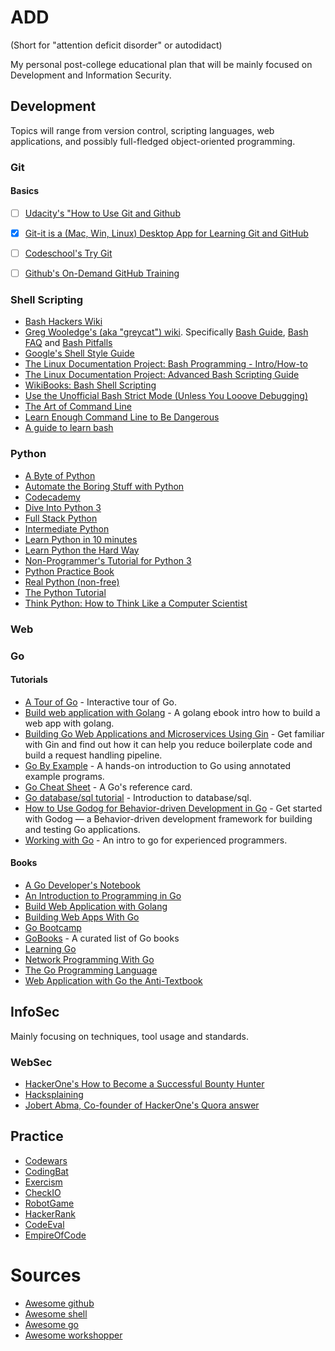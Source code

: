 # ADD 

(Short for "attention deficit disorder" or autodidact)


My personal post-college educational plan that will be mainly focused on Development and Information Security.


## Development

Topics will range from version control, scripting languages, web applications, and possibly full-fledged object-oriented programming.

### Git

#### Basics

* [ ] [Udacity's "How to Use Git and Github](https://classroom.udacity.com/courses/ud775)
* [x] [Git-it is a (Mac, Win, Linux) Desktop App for Learning Git and GitHub](https://github.com/jlord/git-it-electron)
* [ ] [Codeschool's Try Git](https://try.github.io/levels/1/challenges/1)
* [ ] [Github's On-Demand GitHub Training](https://services.github.com/on-demand/)




### Shell Scripting

* [Bash Hackers Wiki](http://wiki.bash-hackers.org/)
* [Greg Wooledge's (aka "greycat") wiki](http://mywiki.wooledge.org).
  Specifically [Bash Guide](http://mywiki.wooledge.org/BashGuide), [Bash FAQ](http://mywiki.wooledge.org/BashFAQ) and [Bash Pitfalls](http://mywiki.wooledge.org/BashPitfalls)
* [Google's Shell Style Guide](https://google.github.io/styleguide/shell.xml)
* [The Linux Documentation Project: Bash Programming - Intro/How-to](http://tldp.org/HOWTO/Bash-Prog-Intro-HOWTO.html#toc)
* [The Linux Documentation Project: Advanced Bash Scripting Guide](http://www.tldp.org/LDP/abs/html/)
* [WikiBooks: Bash Shell Scripting](https://en.wikibooks.org/wiki/Bash_Shell_Scripting)
* [Use the Unofficial Bash Strict Mode (Unless You Looove Debugging)](http://redsymbol.net/articles/unofficial-bash-strict-mode/)
* [The Art of Command Line](https://github.com/jlevy/the-art-of-command-line)
* [Learn Enough Command Line to Be Dangerous](https://www.learnenough.com/command-line-tutorial)
* [A guide to learn bash](https://github.com/Idnan/bash-guide)

### Python
- [A Byte of Python](http://www.swaroopch.com/notes/python/)
- [Automate the Boring Stuff with Python](https://automatetheboringstuff.com/)
- [Codecademy](http://www.codecademy.com/tracks/python)
- [Dive Into Python 3](http://www.diveinto.org/python3/)
- [Full Stack Python](http://www.fullstackpython.com/)
- [Intermediate Python](http://book.pythontips.com/en/latest/)
- [Learn Python in 10 minutes](http://www.stavros.io/tutorials/python/)
- [Learn Python the Hard Way](http://learnpythonthehardway.org/book/)
- [Non-Programmer's Tutorial for Python 3](http://en.wikibooks.org/wiki/Non-Programmer%27s_Tutorial_for_Python_3)
- [Python Practice Book](http://anandology.com/python-practice-book/index.html)
- [Real Python (non-free)](https://realpython.com)
- [The Python Tutorial](https://docs.python.org/3/tutorial/index.html)
- [Think Python: How to Think Like a Computer Scientist](http://www.greenteapress.com/thinkpython/)

### Web

### Go

#### Tutorials
* [A Tour of Go](http://tour.golang.org/) - Interactive tour of Go.
* [Build web application with Golang](https://github.com/astaxie/build-web-application-with-golang) - A golang ebook intro how to build a web app with golang.
* [Building Go Web Applications and Microservices Using Gin](https://semaphoreci.com/community/tutorials/building-go-web-applications-and-microservices-using-gin) - Get familiar with Gin and find out how it can help you reduce boilerplate code and build a request handling pipeline.
* [Go By Example](https://gobyexample.com/) - A hands-on introduction to Go using annotated example programs.
* [Go Cheat Sheet](https://github.com/a8m/go-lang-cheat-sheet) - A Go's reference card.
* [Go database/sql tutorial](http://go-database-sql.org/) - Introduction to database/sql.
* [How to Use Godog for Behavior-driven Development in Go](https://semaphoreci.com/community/tutorials/how-to-use-godog-for-behavior-driven-development-in-go) - Get started with Godog — a Behavior-driven development framework for building and testing Go applications.
* [Working with Go](https://github.com/mkaz/working-with-go) - An intro to go for experienced programmers.

#### Books
* [A Go Developer's Notebook](https://leanpub.com/GoNotebook/read)
* [An Introduction to Programming in Go](http://www.golang-book.com/)
* [Build Web Application with Golang](https://www.gitbook.com/book/astaxie/build-web-application-with-golang/details)
* [Building Web Apps With Go](https://www.gitbook.com/book/codegangsta/building-web-apps-with-go/details)
* [Go Bootcamp](http://golangbootcamp.com)
* [GoBooks](https://github.com/dariubs/GoBooks) - A curated list of Go books
* [Learning Go](https://www.miek.nl/downloads/Go/Learning-Go-latest.pdf)
* [Network Programming With Go](https://jan.newmarch.name/go/)
* [The Go Programming Language](http://www.gopl.io/)
* [Web Application with Go the Anti-Textbook](https://github.com/thewhitetulip/web-dev-golang-anti-textbook/)

## InfoSec

Mainly focusing on techniques, tool usage and standards.

### WebSec

* [HackerOne's How to Become a Successful Bounty Hunter](https://www.hackerone.com/blog/become-a-successful-bug-bounty-hunter)
* [Hacksplaining](https://www.hacksplaining.com/exercises)
* [Jobert Abma, Co-founder of HackerOne's Quora answer](https://www.quora.com/How-does-one-become-a-bug-bounty-hunter?redirected_qid=6627472)


## Practice

- [Codewars](http://www.codewars.com/)
- [CodingBat](http://codingbat.com/python)
- [Exercism](http://exercism.io/)
- [CheckIO](http://www.checkio.org/)
- [RobotGame](https://robotgame.net/home)
- [HackerRank](https://www.hackerrank.com/domains)
- [CodeEval](https://www.codeeval.com/dashboard/)
- [EmpireOfCode](https://empireofcode.com/game/)


# Sources

* [Awesome github](https://github.com/phillipadsmith/awesome-github#infomation-for-people-who-are-new-to-github)
* [Awesome shell](https://github.com/alebcay/awesome-shell)
* [Awesome go](https://github.com/avelino/awesome-go)
* [Awesome workshopper](https://github.com/therebelrobot/awesome-workshopper)



